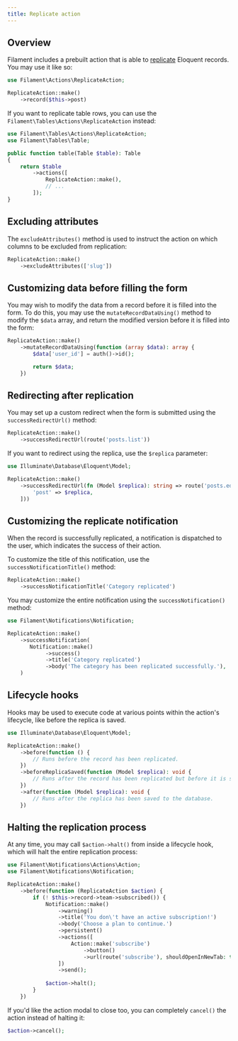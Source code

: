 ```yaml
---
title: Replicate action
---
```


## Overview

Filament includes a prebuilt action that is able to [replicate](https://laravel.com/docs/eloquent#replicating-models) Eloquent records. You may use it like so:

```php
use Filament\Actions\ReplicateAction;

ReplicateAction::make()
    ->record($this->post)
```

If you want to replicate table rows, you can use the `Filament\Tables\Actions\ReplicateAction` instead:

```php
use Filament\Tables\Actions\ReplicateAction;
use Filament\Tables\Table;

public function table(Table $table): Table
{
    return $table
        ->actions([
            ReplicateAction::make(),
            // ...
        ]);
}
```

## Excluding attributes

The `excludeAttributes()` method is used to instruct the action on which columns to be excluded from replication:

```php
ReplicateAction::make()
    ->excludeAttributes(['slug'])
```

## Customizing data before filling the form

You may wish to modify the data from a record before it is filled into the form. To do this, you may use the `mutateRecordDataUsing()` method to modify the `$data` array, and return the modified version before it is filled into the form:

```php
ReplicateAction::make()
    ->mutateRecordDataUsing(function (array $data): array {
        $data['user_id'] = auth()->id();

        return $data;
    })
```

## Redirecting after replication

You may set up a custom redirect when the form is submitted using the `successRedirectUrl()` method:

```php
ReplicateAction::make()
    ->successRedirectUrl(route('posts.list'))
```

If you want to redirect using the replica, use the `$replica` parameter:

```php
use Illuminate\Database\Eloquent\Model;

ReplicateAction::make()
    ->successRedirectUrl(fn (Model $replica): string => route('posts.edit', [
        'post' => $replica,
    ]))
```

## Customizing the replicate notification

When the record is successfully replicated, a notification is dispatched to the user, which indicates the success of their action.

To customize the title of this notification, use the `successNotificationTitle()` method:

```php
ReplicateAction::make()
    ->successNotificationTitle('Category replicated')
```

You may customize the entire notification using the `successNotification()` method:

```php
use Filament\Notifications\Notification;

ReplicateAction::make()
    ->successNotification(
       Notification::make()
            ->success()
            ->title('Category replicated')
            ->body('The category has been replicated successfully.'),
    )
```

## Lifecycle hooks

Hooks may be used to execute code at various points within the action's lifecycle, like before the replica is saved.

```php
use Illuminate\Database\Eloquent\Model;

ReplicateAction::make()
    ->before(function () {
        // Runs before the record has been replicated.
    })
    ->beforeReplicaSaved(function (Model $replica): void {
        // Runs after the record has been replicated but before it is saved to the database.
    })
    ->after(function (Model $replica): void {
        // Runs after the replica has been saved to the database.
    })
```

## Halting the replication process

At any time, you may call `$action->halt()` from inside a lifecycle hook, which will halt the entire replication process:

```php
use Filament\Notifications\Actions\Action;
use Filament\Notifications\Notification;

ReplicateAction::make()
    ->before(function (ReplicateAction $action) {
        if (! $this->record->team->subscribed()) {
            Notification::make()
                ->warning()
                ->title('You don\'t have an active subscription!')
                ->body('Choose a plan to continue.')
                ->persistent()
                ->actions([
                    Action::make('subscribe')
                        ->button()
                        ->url(route('subscribe'), shouldOpenInNewTab: true),
                ])
                ->send();
        
            $action->halt();
        }
    })
```

If you'd like the action modal to close too, you can completely `cancel()` the action instead of halting it:

```php
$action->cancel();
```
